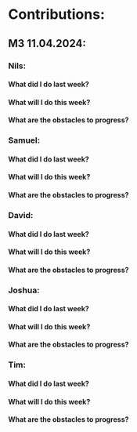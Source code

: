# Contributions:
## M3 11.04.2024:
### Nils:
#### What did I do last week?
#### What will I do this week?
#### What are the obstacles to progress?
### Samuel:
#### What did I do last week?
#### What will I do this week?
#### What are the obstacles to progress?
### David:
#### What did I do last week?
#### What will I do this week?
#### What are the obstacles to progress?
### Joshua:
#### What did I do last week?
#### What will I do this week?
#### What are the obstacles to progress?
### Tim:
#### What did I do last week?
#### What will I do this week?
#### What are the obstacles to progress?
